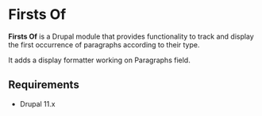 # Firsts Of

**Firsts Of** is a Drupal module that provides functionality to track and
display the first occurrence of paragraphs according to their type.

It adds a display formatter working on Paragraphs field.

## Requirements

- Drupal 11.x
